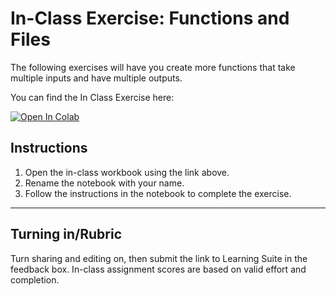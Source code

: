# In-Class Exercise: Functions and Files

The following exercises will have you create more functions that take multiple inputs and have multiple outputs.
 
You can find the In Class Exercise here:

<a href="https://colab.research.google.com/github/byu-cce270/content/blob/main/docs/unit2/04_functions_intro/functions_in_class.ipynb" target="_blank"><img src="https://colab.research.google.com/assets/colab-badge.svg" alt="Open In Colab"/></a>


## Instructions
1. Open the in-class workbook using the link above.
2. Rename the notebook with your name.
3. Follow the instructions in the notebook to complete the exercise.


---

## Turning in/Rubric
Turn sharing and editing on, then submit the link to Learning Suite in the feedback box. In-class assignment scores are based on valid effort and completion.
